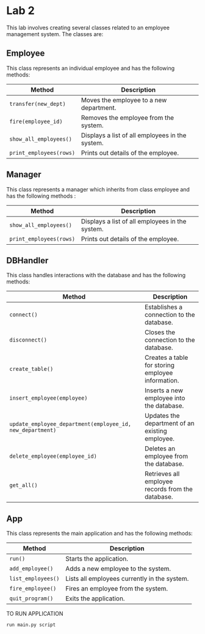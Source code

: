 # Lab 2

This lab involves creating several classes related to an employee management system. The classes are:

## Employee

This class represents an individual employee and has the following methods:

| Method                  | Description                                                      |
|-------------------------|------------------------------------------------------------------|
| `transfer(new_dept)` | Moves the employee to a new department. |
| `fire(employee_id)`                | Removes the employee from the system.                            |
| `show_all_employees()`  | Displays a list of all employees in the system.                  |
| `print_employees(rows)`     | Prints out details of the employee.                              |


## Manager

This class represents a manager which inherits from class employee and has the following methods :

| Method                  | Description                                                      |
|-------------------------|------------------------------------------------------------------|
| `show_all_employees()`  | Displays a list of all employees in the system.                  |
| `print_employees(rows)`     | Prints out details of the employee.                              |


## DBHandler

This class handles interactions with the database and has the following methods:

| Method                                    | Description                                                       |
|-------------------------------------------|-------------------------------------------------------------------|
| `connect()`                               | Establishes a connection to the database.                         |
| `disconnect()`                            | Closes the connection to the database.                            |
| `create_table()`                          | Creates a table for storing employee information.                 |
| `insert_employee(employee)`              | Inserts a new employee into the database.                         |
| `update_employee_department(employee_id, new_department)` | Updates the department of an existing employee. |
| `delete_employee(employee_id)`            | Deletes an employee from the database.                             |
| `get_all()`                               | Retrieves all employee records from the database.                 |


## App

This class represents the main application and has the following methods:

| Method                  | Description                                                      |
|-------------------------|------------------------------------------------------------------|
| `run()`                 | Starts the application.                                          |
| `add_employee()` | Adds a new employee to the system.                                |
| `list_employees()`       | Lists all employees currently in the system.                     |
| `fire_employee()` | Fires an employee from the system.                             |
| `quit_program()`         | Exits the application.   

TO RUN APPLICATION 
``` 
run main.py script
``` 

